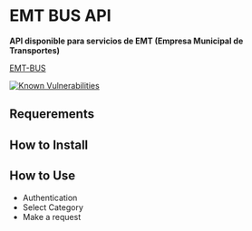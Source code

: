 # EMT BUS API
**API disponible para servicios de EMT (Empresa Municipal de Transportes)**

[EMT-BUS](https://github.com/Destroyer/TeelgramBot-nodejs/master/emt-bus_logo.png "Logo")

[![Known Vulnerabilities](https://snyk.io/test/github/lorengamboa/emt-bus/badge.svg)](https://snyk.io/test/github/lorengamboa/emt-bus)

## Requerements
## How to Install
## How to Use
   * Authentication
   * Select Category
   * Make a request
